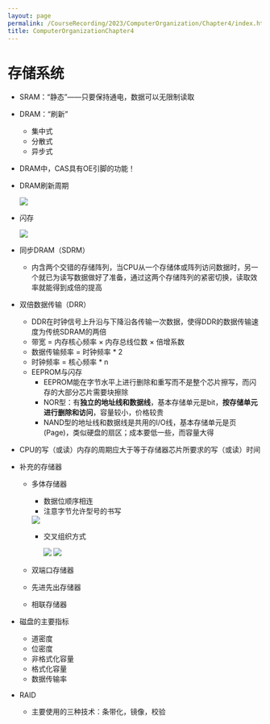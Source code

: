 ```yaml
---
layout: page
permalink: /CourseRecording/2023/ComputerOrganization/Chapter4/index.html
title: ComputerOrganizationChapter4
---
```


# 存储系统

- SRAM：“静态”——只要保持通电，数据可以无限制读取
- DRAM：“刷新”
    - 集中式
    - 分散式
    - 异步式
- DRAM中，CAS具有OE引脚的功能！
- DRAM刷新周期
    
    <img src="https://CRYoushiwo.github.io/images/CoursesRecording/ComputerOrganization/Chapter4/Untitled.png" class="blog-image" >
    
- 闪存

    <img src="https://CRYoushiwo.github.io/images/CoursesRecording/ComputerOrganization/Chapter4/Untitled%201.png" class="blog-image" >
    
- 同步DRAM（SDRM）
    - 内含两个交错的存储阵列，当CPU从一个存储体或阵列访问数据时，另一个就已为读写数据做好了准备，通过这两个存储阵列的紧密切换，读取效率就能得到成倍的提高
- 双倍数据传输（DRR）
    - DDR在时钟信号上升沿与下降沿各传输一次数据，使得DDR的数据传输速度为传统SDRAM的两倍
    - 带宽 = 内存核心频率 × 内存总线位数 × 倍增系数
    - 数据传输频率 = 时钟频率 * 2
    - 时钟频率 = 核心频率 * n
    - EEPROM与闪存
        - EEPROM能在字节水平上进行删除和重写而不是整个芯片擦写，而闪存的大部分芯片需要块擦除
        - NOR型：有**独立的地址线和数据线**，基本存储单元是bit，**按存储单元进行删除和访问**，容量较小，价格较贵
        - NAND型的地址线和数据线是共用的I/O线，基本存储单元是页(Page)，类似硬盘的扇区；成本要低一些，而容量大得
        
- CPU的写（或读）内存的周期应大于等于存储器芯片所要求的写（或读）时间
- 补充的存储器
    - 多体存储器
        - 数据位顺序相连
        - 注意字节允许型号的书写
        
        <img src="https://CRYoushiwo.github.io/images/CoursesRecording/ComputerOrganization/Chapter4/Untitled%202.png" class="blog-image" >
        
        - 交叉组织方式
            
            <img src="https://CRYoushiwo.github.io/images/CoursesRecording/ComputerOrganization/Chapter4/Untitled%203.png" class="blog-image" >
            <img src="https://CRYoushiwo.github.io/images/CoursesRecording/ComputerOrganization/Chapter4/Untitled%204.png" class="blog-image" >
            
    - 双端口存储器
    - 先进先出存储器
    - 相联存储器
- 磁盘的主要指标
    - 道密度
    - 位密度
    - 非格式化容量
    - 格式化容量
    - 数据传输率
- RAID
    - 主要使用的三种技术：条带化，镜像，校验